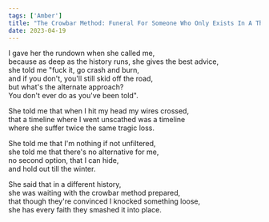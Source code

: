 ```yaml
---
tags: ['Amber']
title: "The Crowbar Method: Funeral For Someone Who Only Exists In A Thought Experiment"
date: 2023-04-19
---
```


I gave her the rundown when she called me,  
because as deep as the history runs, she gives the best advice,  
she told me "fuck it, go crash and burn,  
and if you don't, you'll still skid off the road,  
but what's the alternate approach?  
You don't ever do as you've been told".

She told me that when I hit my head my wires crossed,  
that a timeline where I went unscathed was a timeline  
where she suffer twice the same tragic loss.

She told me that I'm nothing if not unfiltered,  
she told me that there's no alternative for me,  
no second option, that I can hide,  
and hold out till the winter.

She said that in a different history,  
she was waiting with the crowbar method prepared,  
that though they're convinced I knocked something loose,  
she has every faith they smashed it into place.

